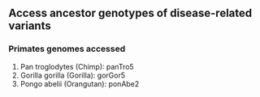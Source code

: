 
## Access ancestor genotypes of disease-related variants

### Primates genomes accessed

1. Pan troglodytes (Chimp): panTro5
2. Gorilla gorilla (Gorilla): gorGor5
3. Pongo abelii (Orangutan): ponAbe2

